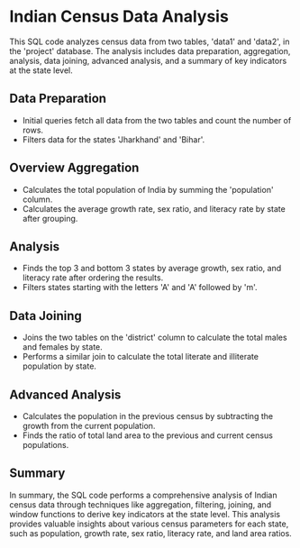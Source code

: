 # Indian Census Data Analysis

This SQL code analyzes census data from two tables, 'data1' and 'data2', in the 'project' database. The analysis includes data preparation, aggregation, analysis, data joining, advanced analysis, and a summary of key indicators at the state level.

## Data Preparation

- Initial queries fetch all data from the two tables and count the number of rows.
- Filters data for the states 'Jharkhand' and 'Bihar'.

## Overview Aggregation

- Calculates the total population of India by summing the 'population' column.
- Calculates the average growth rate, sex ratio, and literacy rate by state after grouping.

## Analysis

- Finds the top 3 and bottom 3 states by average growth, sex ratio, and literacy rate after ordering the results.
- Filters states starting with the letters 'A' and 'A' followed by 'm'.

## Data Joining

- Joins the two tables on the 'district' column to calculate the total males and females by state.
- Performs a similar join to calculate the total literate and illiterate population by state.

## Advanced Analysis

- Calculates the population in the previous census by subtracting the growth from the current population.
- Finds the ratio of total land area to the previous and current census populations.

## Summary

In summary, the SQL code performs a comprehensive analysis of Indian census data through techniques like aggregation, filtering, joining, and window functions to derive key indicators at the state level. This analysis provides valuable insights about various census parameters for each state, such as population, growth rate, sex ratio, literacy rate, and land area ratios.
